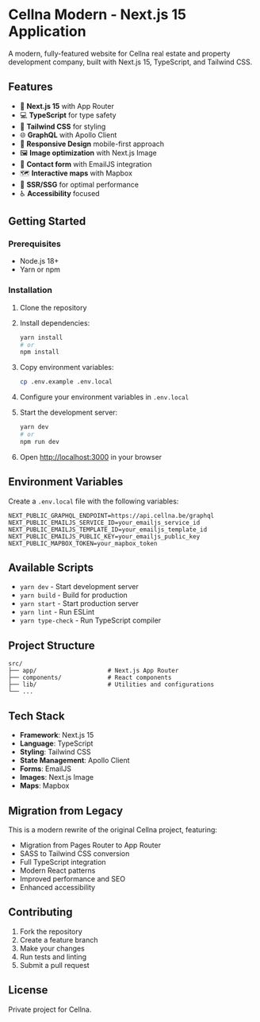 # Cellna Modern - Next.js 15 Application

A modern, fully-featured website for Cellna real estate and property development company, built with Next.js 15, TypeScript, and Tailwind CSS.

## Features

- 🚀 **Next.js 15** with App Router
- 💻 **TypeScript** for type safety
- 🎨 **Tailwind CSS** for styling
- 🌐 **GraphQL** with Apollo Client
- 📱 **Responsive Design** mobile-first approach
- 🖼️ **Image optimization** with Next.js Image
- 📧 **Contact form** with EmailJS integration
- 🗺️ **Interactive maps** with Mapbox
- 📄 **SSR/SSG** for optimal performance
- ♿ **Accessibility** focused

## Getting Started

### Prerequisites

- Node.js 18+ 
- Yarn or npm

### Installation

1. Clone the repository
2. Install dependencies:
   ```bash
   yarn install
   # or
   npm install
   ```

3. Copy environment variables:
   ```bash
   cp .env.example .env.local
   ```

4. Configure your environment variables in `.env.local`

5. Start the development server:
   ```bash
   yarn dev
   # or
   npm run dev
   ```

6. Open [http://localhost:3000](http://localhost:3000) in your browser

## Environment Variables

Create a `.env.local` file with the following variables:

```env
NEXT_PUBLIC_GRAPHQL_ENDPOINT=https://api.cellna.be/graphql
NEXT_PUBLIC_EMAILJS_SERVICE_ID=your_emailjs_service_id
NEXT_PUBLIC_EMAILJS_TEMPLATE_ID=your_emailjs_template_id
NEXT_PUBLIC_EMAILJS_PUBLIC_KEY=your_emailjs_public_key
NEXT_PUBLIC_MAPBOX_TOKEN=your_mapbox_token
```

## Available Scripts

- `yarn dev` - Start development server
- `yarn build` - Build for production
- `yarn start` - Start production server
- `yarn lint` - Run ESLint
- `yarn type-check` - Run TypeScript compiler

## Project Structure

```
src/
├── app/                    # Next.js App Router
├── components/             # React components
├── lib/                    # Utilities and configurations
└── ...
```

## Tech Stack

- **Framework**: Next.js 15
- **Language**: TypeScript
- **Styling**: Tailwind CSS
- **State Management**: Apollo Client
- **Forms**: EmailJS
- **Images**: Next.js Image
- **Maps**: Mapbox

## Migration from Legacy

This is a modern rewrite of the original Cellna project, featuring:

- Migration from Pages Router to App Router
- SASS to Tailwind CSS conversion
- Full TypeScript integration
- Modern React patterns
- Improved performance and SEO
- Enhanced accessibility

## Contributing

1. Fork the repository
2. Create a feature branch
3. Make your changes
4. Run tests and linting
5. Submit a pull request

## License

Private project for Cellna.